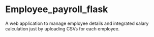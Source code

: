 # Employee_payroll_flask
A web application to manage employee details and integrated salary calculation just by uploading CSVs for each employee.
